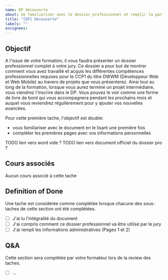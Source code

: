 ```yaml
---
name: DP découverte
about: Se familiariser avec le dossier professionnel et remplir la partie purement administrative
title: "[DP] Découverte"
labels: ""
assignees:
---
```


## Objectif

A l'issue de votre formation, il vous faudra présenter un dossier professionnel complet à votre jury.
Ce dossier a pour but de montrer comment vous avez travaillé et acquis les différentes compétences professionnelles
requises pour le CCP1 du titre DWWM (Développeur Web et Web Mobile) au travers de projets que vous présenterez.
Ainsi tout au long de la formation, lorsque vous aurez terminé un projet intermédiaire, vous viendrez l'inscrire dans le
DP. Vous pouvez le voir comme une forme de livre de bord qui vous accompagnera pendant les prochains mois et auquel vous reviendrez
régulièrement pour y ajouter vos nouvelles avancées.

Pour cette première tache, l'objectif est double:

- vous familiariser avec le document en le lisant une première fois
- compléter les premières pages avec vos informations personnelles

TODO lien vers word vide ?
TODO lien vers document officiel du dossier pro ?

## Cours associés

Aucun cours associé à cette tache

## Definition of Done

Une tache est considérée comme complétée lorsque chacune des sous-taches de cette section ont été complétées.

- [ ] J'ai lu l'intégralité du document
- [ ] J'ai compris comment ce dossier professionnel va être utilisé par le jury
- [ ] J'ai rempli les informations administratives (Pages 1 et 2)

## Q&A

Cette section sera complétée par votre formateur lors de la review des taches.

- [ ] ...
